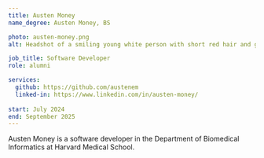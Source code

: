 ```yaml
---
title: Austen Money
name_degree: Austen Money, BS

photo: austen-money.png
alt: Headshot of a smiling young white person with short red hair and glasses. They are wearing a white collared shirt and standing outside of an academic building. 

job_title: Software Developer
role: alumni

services:
  github: https://github.com/austenem
  linked-in: https://www.linkedin.com/in/austen-money/
  
start: July 2024
end: September 2025
---
```

Austen Money is a software developer in the Department of Biomedical Informatics at Harvard Medical School.

